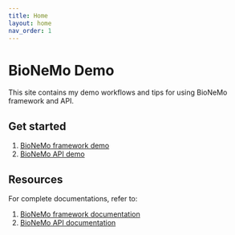 ```yaml
---
title: Home
layout: home
nav_order: 1
---
```

# BioNeMo Demo

This site contains my demo workflows and tips for using BioNeMo framework and API. 

## Get started
1. [BioNeMo framework demo](./docs/framework)
2. [BioNeMo API demo](./docs/api)


## Resources
For complete documentations, refer to:
1. [BioNeMo framework documentation](https://docs.nvidia.com/bionemo-framework/latest/index.html)
2. [BioNeMo API documentation](https://developer.nvidia.com/docs/bionemo-service/python-client.html)

